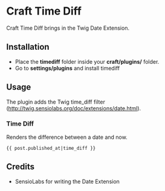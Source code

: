 # Craft Time Diff

Craft Time Diff brings in the Twig Date Extension.

## Installation

* Place the **timediff** folder inside your **craft/plugins/** folder.
* Go to **settings/plugins** and install timediff

## Usage

The plugin adds the Twig time_diff filter (http://twig.sensiolabs.org/doc/extensions/date.html).

### Time Diff

Renders the difference between a date and now.

    {{ post.published_at|time_diff }}

## Credits

* SensioLabs for writing the Date Extension
